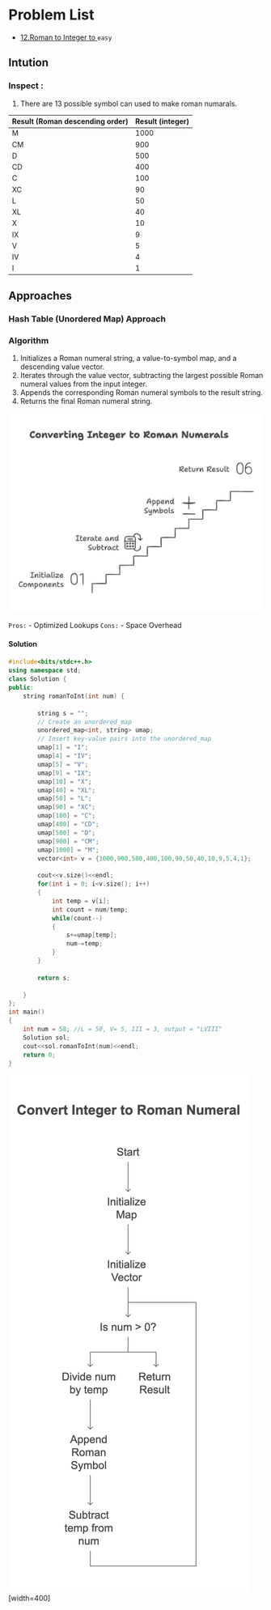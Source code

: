 # Problem List

- [12.Roman to Integer to ](https://leetcode.com/problems/integer-to-roman/description/)`easy`

## Intution

### Inspect :
1. There are 13 possible symbol can used to make roman numarals.
   
 | Result (Roman descending order) | Result (integer) |
|-----------------|-------------------|
| M          	  | 1000              |
| CM              | 900               |
| D               | 500               |
| CD              | 400               |
| C               | 100               |
| XC              | 90                |
| L               | 50                |
| XL              | 40                |
| X               | 10                |
| IX              | 9                 |
| V               | 5                 |
| IV              | 4                 |
| I               | 1                 |


## Approaches

### Hash Table (Unordered Map) Approach
### Algorithm
1. Initializes a Roman numeral string, a value-to-symbol map, and a descending value vector.
2. Iterates through the value vector, subtracting the largest possible Roman numeral values from the input integer.
3. Appends the corresponding Roman numeral symbols to the result string.
4. Returns the final Roman numeral string.

![solution](./12a.png "roman-to-int")

<code>Pros:</code>
    - Optimized Lookups
<code>Cons:</code>
    - Space Overhead
  

#### Solution
~~~cpp
#include<bits/stdc++.h>
using namespace std;
class Solution {
public:
	string romanToInt(int num) {

		string s = "";
		// Create an unordered_map
		unordered_map<int, string> umap;
		// Insert key-value pairs into the unordered_map
		umap[1] = "I";
		umap[4] = "IV";
		umap[5] = "V";
		umap[9] = "IX";
		umap[10] = "X";
		umap[40] = "XL";
		umap[50] = "L";
		umap[90] = "XC";
		umap[100] = "C";
		umap[400] = "CD";
		umap[500] = "D";
		umap[900] = "CM";
		umap[1000] = "M";
		vector<int> v = {1000,900,500,400,100,90,50,40,10,9,5,4,1};

		cout<<v.size()<<endl;
		for(int i = 0; i<v.size(); i++)
		{
			int temp = v[i];
			int count = num/temp;
			while(count--)
			{
				s+=umap[temp];
				num-=temp;
			}
		}

		return s;

	}
};
int main()
{
	int num = 58; //L = 50, V= 5, III = 3, output = "LVIII"
	Solution sol;
	cout<<sol.romanToInt(num)<<endl;
	return 0;
}
~~~

![solution](./12b.png "roman-to-int")[width=400]